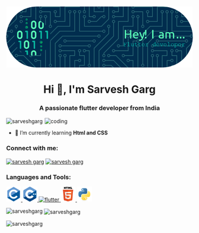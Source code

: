 ![Header](./github-header-image.png)
<h1 align="center">Hi 👋, I'm Sarvesh Garg</h1>
<h3 align="center">A passionate flutter developer from India</h3>

<img align="right" alt="coding" width="400" src="https://user-images.githubusercontent.com/55389276/140866485-8fb1c876-9a8f-4d6a-98dc-08c4981eaf70.gif">

<p align="left"> <img src="https://komarev.com/ghpvc/?username=sarveshgarg&label=Profile%20views&color=0e75b6&style=flat" alt="sarveshgarg" /> </p>

- 🌱 I’m currently learning **Html and CSS**

<h3 align="left">Connect with me:</h3>
<p align="left">
<a href="https://www.linkedin.com/in/sarvesh-garg-183641226/" target="blank"><img align="center" src="https://raw.githubusercontent.com/rahuldkjain/github-profile-readme-generator/master/src/images/icons/Social/linked-in-alt.svg" alt="sarvesh garg" height="30" width="40" /></a>
<a href="https://www.youtube.com/channel/UC25Lka-EdM3JYVJXg-7aURg" target="blank"><img align="center" src="https://raw.githubusercontent.com/rahuldkjain/github-profile-readme-generator/master/src/images/icons/Social/youtube.svg" alt="sarvesh garg" height="30" width="40" /></a>
</p>

<h3 align="left">Languages and Tools:</h3>
<p align="left"> <a href="https://www.cprogramming.com/" target="_blank" rel="noreferrer"> <img src="https://raw.githubusercontent.com/devicons/devicon/master/icons/c/c-original.svg" alt="c" width="40" height="40"/> </a> <a href="https://www.w3schools.com/cpp/" target="_blank" rel="noreferrer"> <img src="https://raw.githubusercontent.com/devicons/devicon/master/icons/cplusplus/cplusplus-original.svg" alt="cplusplus" width="40" height="40"/> </a> <a href="https://flutter.dev" target="_blank" rel="noreferrer"> <img src="https://www.vectorlogo.zone/logos/flutterio/flutterio-icon.svg" alt="flutter" width="40" height="40"/> </a> <a href="https://www.w3.org/html/" target="_blank" rel="noreferrer"> <img src="https://raw.githubusercontent.com/devicons/devicon/master/icons/html5/html5-original-wordmark.svg" alt="html5" width="40" height="40"/> </a> <a href="https://www.python.org" target="_blank" rel="noreferrer"> <img src="https://raw.githubusercontent.com/devicons/devicon/master/icons/python/python-original.svg" alt="python" width="40" height="40"/> </a> </p>

<p><img align="left" src="https://github-readme-stats.vercel.app/api/top-langs?username=sarveshgarg&show_icons=true&locale=en&layout=compact" alt="sarveshgarg" /></p>

<p>&nbsp;<img align="center" src="https://github-readme-stats.vercel.app/api?username=sarveshgarg&show_icons=true&locale=en" alt="sarveshgarg" /></p>

<p><img align="center" src="https://github-readme-streak-stats.herokuapp.com/?user=sarveshgarg&" alt="sarveshgarg" /></p>
